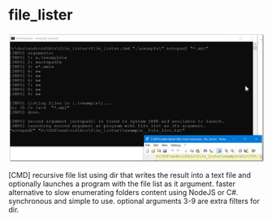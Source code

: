# file_lister

<img src="screenshot1.png" />  

[CMD] recursive file list using dir that writes the result into a text file and optionally launches a program with the file list as it argument. faster alternative to slow enumerating folders content using NodeJS or C#. synchronous and simple to use. optional arguments 3-9 are extra filters for dir.
